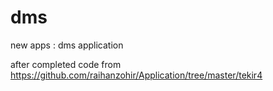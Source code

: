 # dms
new apps : dms application

after completed code from 
https://github.com/raihanzohir/Application/tree/master/tekir4


